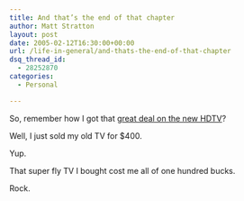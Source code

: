 ```yaml
---
title: And that’s the end of that chapter
author: Matt Stratton
layout: post
date: 2005-02-12T16:30:00+00:00
url: /life-in-general/and-thats-the-end-of-that-chapter
dsq_thread_id:
  - 28252870
categories:
  - Personal

---
```

So, remember how I got that [great deal on the new HDTV][1]?

Well, I just sold my old TV for $400.

Yup.

That super fly TV I bought cost me all of one hundred bucks.

Rock.

 [1]: http://www.livejournal.com/users/mugsy1274/338263.html